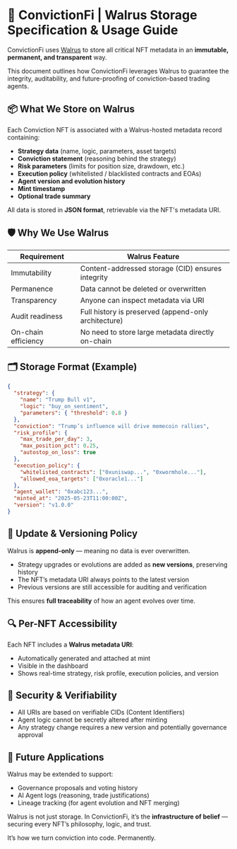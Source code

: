 # 🐘 ConvictionFi | Walrus Storage Specification & Usage Guide

ConvictionFi uses [Walrus](https://walrus.ai) to store all critical NFT metadata in an **immutable, permanent, and transparent** way.

This document outlines how ConvictionFi leverages Walrus to guarantee the integrity, auditability, and future-proofing of conviction-based trading agents.

## 📦 What We Store on Walrus

Each Conviction NFT is associated with a Walrus-hosted metadata record containing:

- **Strategy data** (name, logic, parameters, asset targets)
- **Conviction statement** (reasoning behind the strategy)
- **Risk parameters** (limits for position size, drawdown, etc.)
- **Execution policy** (whitelisted / blacklisted contracts and EOAs)
- **Agent version and evolution history**
- **Mint timestamp**
- **Optional trade summary**

All data is stored in **JSON format**, retrievable via the NFT's metadata URI.

## 🛡️ Why We Use Walrus

| Requirement         | Walrus Feature                                       |
| ------------------- | ---------------------------------------------------- |
| Immutability        | Content-addressed storage (CID) ensures integrity    |
| Permanence          | Data cannot be deleted or overwritten                |
| Transparency        | Anyone can inspect metadata via URI                  |
| Audit readiness     | Full history is preserved (append-only architecture) |
| On-chain efficiency | No need to store large metadata directly on-chain    |

## 🗂️ Storage Format (Example)

```json
{
  "strategy": {
    "name": "Trump Bull v1",
    "logic": "buy_on_sentiment",
    "parameters": { "threshold": 0.8 }
  },
  "conviction": "Trump’s influence will drive memecoin rallies",
  "risk_profile": {
    "max_trade_per_day": 3,
    "max_position_pct": 0.25,
    "autostop_on_loss": true
  },
  "execution_policy": {
    "whitelisted_contracts": ["0xuniswap...", "0xwormhole..."],
    "allowed_eoa_targets": ["0xoracle1..."]
  },
  "agent_wallet": "0xabc123...",
  "minted_at": "2025-05-23T11:00:00Z",
  "version": "v1.0.0"
}
```

## 🔁 Update & Versioning Policy

Walrus is **append-only** — meaning no data is ever overwritten.

- Strategy upgrades or evolutions are added as **new versions**, preserving history
- The NFT’s metadata URI always points to the latest version
- Previous versions are still accessible for auditing and verification

This ensures **full traceability** of how an agent evolves over time.

## 🔍 Per-NFT Accessibility

Each NFT includes a **Walrus metadata URI**:

- Automatically generated and attached at mint
- Visible in the dashboard
- Shows real-time strategy, risk profile, execution policies, and version

## 🔐 Security & Verifiability

- All URIs are based on verifiable CIDs (Content Identifiers)
- Agent logic cannot be secretly altered after minting
- Any strategy change requires a new version and potentially governance approval

## 🔮 Future Applications

Walrus may be extended to support:

- Governance proposals and voting history
- AI Agent logs (reasoning, trade justifications)
- Lineage tracking (for agent evolution and NFT merging)

Walrus is not just storage.
In ConvictionFi, it’s the **infrastructure of belief** — securing every NFT’s philosophy, logic, and trust.

It’s how we turn conviction into code. Permanently.
